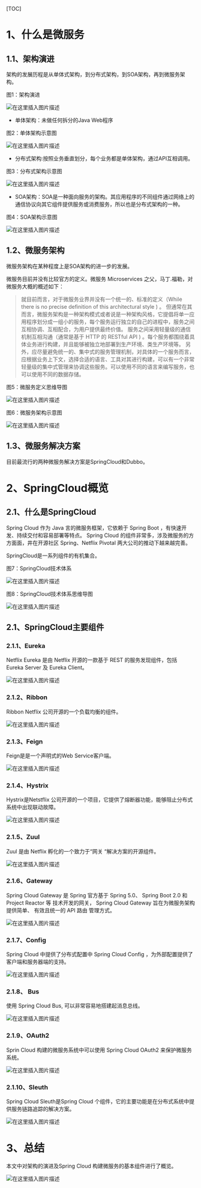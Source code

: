 [TOC]

# 1、什么是微服务

## 1.1、架构演进

架构的发展历程是从单体式架构，到分布式架构，到SOA架构，再到微服务架构。

图1：架构演进

![在这里插入图片描述](https://img-blog.csdnimg.cn/20200810104800618.png?#pic_center)



- 单体架构：未做任何拆分的Java Web程序

图2：单体架构示意图

![在这里插入图片描述](https://img-blog.csdnimg.cn/20200810095010767.png?#pic_center)

- 分布式架构:按照业务垂直划分，每个业务都是单体架构，通过API互相调用。

图3：分布式架构示意图

![在这里插入图片描述](https://img-blog.csdnimg.cn/20200810100445816.png?#pic_center)



- SOA架构：SOA是一种面向服务的架构。其应用程序的不同组件通过网络上的通信协议向其它组件提供服务或消费服务，所以也是分布式架构的一种。

图4：SOA架构示意图

![在这里插入图片描述](https://img-blog.csdnimg.cn/20200810101312890.png?#pic_center)



## 1.2、微服务架构

微服务架构在某种程度上是SOA架构的进一步的发展。

微服务目前并没有比较官方的定义。微服务 Microservices 之父，马丁.福勒，对微服务大概的概述如下：

> 就目前而言，对于微服务业界并没有一个统一的、标准的定义（While there is no precise definition of this architectural style ) 。
> 但通常在其而言，微服务架构是一种架构模式或者说是一种架构风格，它提倡将单一应用程序划分成一组小的服务，每个服务运行独立的自己的进程中，服务之间互相协调、互相配合，为用户提供最终价值。
> 服务之间采用轻量级的通信机制互相沟通（通常是基于 HTTP 的 RESTful API ) 。每个服务都围绕着具体业务进行构建，并且能够被独立地部署到生产环境、类生产环境等。
> 另外，应尽量避免统一的、集中式的服务管理机制，对具体的一个服务而言，应根据业务上下文，选择合适的语言、工具对其进行构建，可以有一个非常轻量级的集中式管理来协调这些服务。可以使用不同的语言来编写服务，也可以使用不同的数据存储。

图5：微服务定义思维导图

![在这里插入图片描述](https://img-blog.csdnimg.cn/20200810102436348.png?#pic_center)

图6：微服务架构示意图

![在这里插入图片描述](https://img-blog.csdnimg.cn/20200810103042537.png?#pic_center)





## 1.3、微服务解决方案

目前最流行的两种微服务解决方案是SpringCloud和Dubbo。



# 2、SpringCloud概览

## 2.1、什么是SpringCloud

Spring Cloud 作为 Java 言的微服务框架，它依赖于 Spring Boot ，有快速开发、持续交付和容易部署等特点。 Spring Cloud 的组件非常多，涉及微服务的方方面面，井在开源社区 Spring、Netflix Pivotal 两大公司的推动下越来越完善。

SpringCloud是一系列组件的有机集合。

图7：SpringCloud技术体系

![在这里插入图片描述](https://img-blog.csdnimg.cn/20200810105241576.png?#pic_center)

图8：SpringCloud技术体系思维导图

![在这里插入图片描述](https://img-blog.csdnimg.cn/20200810112743519.png?#pic_center)



## 2.1、SpringCloud主要组件

### 2.1.1、Eureka

Netflix Eureka 是由 Netflix 开源的一款基于 REST 的服务发现组件，包括 Eureka Server 及 Eureka Client。

![在这里插入图片描述](https://img-blog.csdnimg.cn/20200810120101878.png?#pic_center)



### 2.1.2、Ribbon

Ribbon Netflix 公司开源的一个负载均衡的组件。

![在这里插入图片描述](https://img-blog.csdnimg.cn/20200810174308572.png?#pic_center)



### 2.1.3、Feign

Feign是是一个声明式的Web Service客户端。

![在这里插入图片描述](https://img-blog.csdnimg.cn/20200810182853299.png?0#pic_center)



### 2.1.4、Hystrix

Hystrix是Netstflix 公司开源的一个项目，它提供了熔断器功能，能够阻止分布式系统中出现联动故障。

![在这里插入图片描述](https://img-blog.csdnimg.cn/20200810205126528.png?#pic_center)



### 2.1.5、Zuul

Zuul 是由 Netflix 孵化的一个致力于“网关 “解决方案的开源组件。

![在这里插入图片描述](https://img-blog.csdnimg.cn/20200810211514805.png?#pic_center)



### 2.1.6、Gateway

Spring Cloud Gateway 是 Spring 官方基于 Spring 5.0、 Spring Boot 2.0 和 Project Reactor 等
技术开发的网关， Spring Cloud Gateway 旨在为微服务架构提供简单、 有效且统一的 API 路由
管理方式。

![在这里插入图片描述](https://img-blog.csdnimg.cn/20200810212808923.png?#pic_center)



### 2.1.7、Config

Spring Cloud 中提供了分布式配置中 Spring Cloud Config ，为外部配置提供了客户端和服务器端的支持。

![在这里插入图片描述](https://img-blog.csdnimg.cn/20200810214123442.png?#pic_center)



### 2.1.8、 Bus

使用 Spring Cloud Bus, 可以非常容易地搭建起消息总线。

![在这里插入图片描述](https://img-blog.csdnimg.cn/20200810223142844.png?0#pic_center)



### 2.1.9、OAuth2

Sprin Cloud 构建的微服务系统中可以使用 Spring Cloud OAuth2 来保护微服务系统。

![在这里插入图片描述](https://img-blog.csdnimg.cn/20200811205313656.png?#pic_center)



### 2.1.10、Sleuth

Spring Cloud Sleuth是Spring Cloud 个组件，它的主要功能是在分布式系统中提供服务链路追踪的解决方案。

![在这里插入图片描述](https://img-blog.csdnimg.cn/20200811212137615.png?#pic_center)

# 3、总结

本文中对架构的演进及Spring Cloud 构建微服务的基本组件进行了概览。

![在这里插入图片描述](https://img-blog.csdnimg.cn/20200811213243542.png?#pic_center)